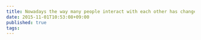 ```yaml
---
title: Nowadays the way many people interact with each other has changed because of technology.
date: 2015-11-01T10:53:08+09:00
published: true
tags: 
---
```



